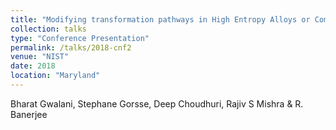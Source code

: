 ```yaml
---
title: "Modifying transformation pathways in High Entropy Alloys or Complex Concentrated Alloys via thermo-mechanical processing"
collection: talks
type: "Conference Presentation"
permalink: /talks/2018-cnf2
venue: "NIST"
date: 2018
location: "Maryland"
---
```


Bharat Gwalani, Stephane Gorsse, Deep Choudhuri, Rajiv S Mishra &amp; R. Banerjee
